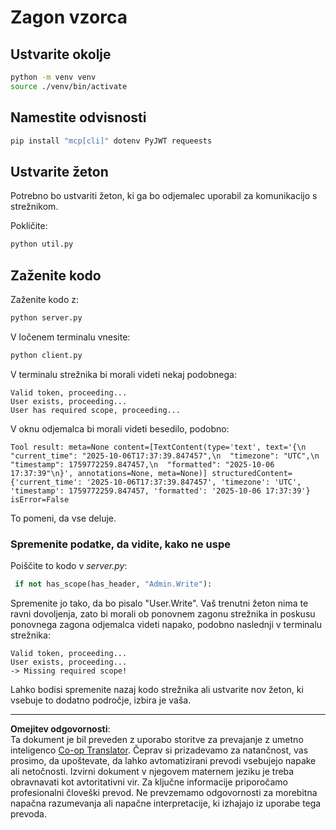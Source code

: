 <!--
CO_OP_TRANSLATOR_METADATA:
{
  "original_hash": "fd28e690667b8ad84bb153cb025cfd73",
  "translation_date": "2025-10-07T01:19:27+00:00",
  "source_file": "03-GettingStarted/11-simple-auth/solution/python/README.md",
  "language_code": "sl"
}
-->
# Zagon vzorca

## Ustvarite okolje

```sh
python -m venv venv
source ./venv/bin/activate
```

## Namestite odvisnosti

```sh
pip install "mcp[cli]" dotenv PyJWT requeests
```

## Ustvarite žeton

Potrebno bo ustvariti žeton, ki ga bo odjemalec uporabil za komunikacijo s strežnikom.

Pokličite:

```sh
python util.py
```

## Zaženite kodo

Zaženite kodo z:

```sh
python server.py
```

V ločenem terminalu vnesite:

```sh
python client.py
```

V terminalu strežnika bi morali videti nekaj podobnega:

```text
Valid token, proceeding...
User exists, proceeding...
User has required scope, proceeding...
```

V oknu odjemalca bi morali videti besedilo, podobno:

```text
Tool result: meta=None content=[TextContent(type='text', text='{\n  "current_time": "2025-10-06T17:37:39.847457",\n  "timezone": "UTC",\n  "timestamp": 1759772259.847457,\n  "formatted": "2025-10-06 17:37:39"\n}', annotations=None, meta=None)] structuredContent={'current_time': '2025-10-06T17:37:39.847457', 'timezone': 'UTC', 'timestamp': 1759772259.847457, 'formatted': '2025-10-06 17:37:39'} isError=False
```

To pomeni, da vse deluje.

### Spremenite podatke, da vidite, kako ne uspe

Poiščite to kodo v *server.py*:

```python
 if not has_scope(has_header, "Admin.Write"):
```

Spremenite jo tako, da bo pisalo "User.Write". Vaš trenutni žeton nima te ravni dovoljenja, zato bi morali ob ponovnem zagonu strežnika in poskusu ponovnega zagona odjemalca videti napako, podobno naslednji v terminalu strežnika:

```text
Valid token, proceeding...
User exists, proceeding...
-> Missing required scope!
```

Lahko bodisi spremenite nazaj kodo strežnika ali ustvarite nov žeton, ki vsebuje to dodatno področje, izbira je vaša.

---

**Omejitev odgovornosti**:  
Ta dokument je bil preveden z uporabo storitve za prevajanje z umetno inteligenco [Co-op Translator](https://github.com/Azure/co-op-translator). Čeprav si prizadevamo za natančnost, vas prosimo, da upoštevate, da lahko avtomatizirani prevodi vsebujejo napake ali netočnosti. Izvirni dokument v njegovem maternem jeziku je treba obravnavati kot avtoritativni vir. Za ključne informacije priporočamo profesionalni človeški prevod. Ne prevzemamo odgovornosti za morebitna napačna razumevanja ali napačne interpretacije, ki izhajajo iz uporabe tega prevoda.